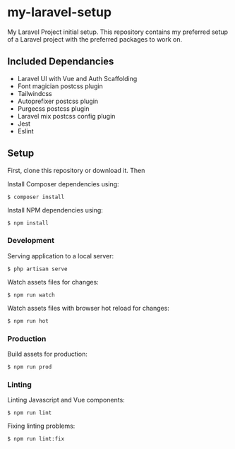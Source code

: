 # my-laravel-setup
My Laravel Project initial setup. This repository contains my preferred setup of a Laravel project with the preferred packages to work on.

## Included Dependancies
* Laravel UI with Vue and Auth Scaffolding
* Font magician postcss plugin
* Tailwindcss
* Autoprefixer postcss plugin
* Purgecss postcss plugin
* Laravel mix postcss config plugin
* Jest
* Eslint

## Setup
First, clone this repository or download it. Then

Install Composer dependencies using:
```
$ composer install
```

Install NPM dependencies using:
```
$ npm install
```

### Development
Serving application to a local server:
```
$ php artisan serve
```

Watch assets files for changes:
```
$ npm run watch
```

Watch assets files with browser hot reload for changes:
```
$ npm run hot
```

### Production
Build assets for production:
```
$ npm run prod
```

### Linting
Linting Javascript and Vue components:
```
$ npm run lint
```

Fixing linting problems:
```
$ npm run lint:fix
```

